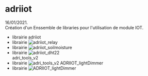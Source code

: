 # adriiot
16/01/2021.<br />
Création d'un Enssemble de libraries pour l'utilisation de module IOT.<br />

* librairie adriiot<br />
* librairie ![adriiot_relay](https://github.com/AdriLighting/adriiot_relay)<br />
* librairie ![adriiot_soilmoisture](https://github.com/AdriLighting/adriiot_soilmoisture)<br />
* librairie ![adriiot_dht22](https://github.com/AdriLighting/adriiot_dht22)<br />
adri_tools_v2<br />
* librairie ![adri_tools_v2](https://github.com/AdriLighting/adri_tools_v2)
ADRIIOT_lightDimmer<br />
* librairie ![ADRIIOT_lightDimmer](https://github.com/AdriLighting/ADRIIOT_lightDimmer)
